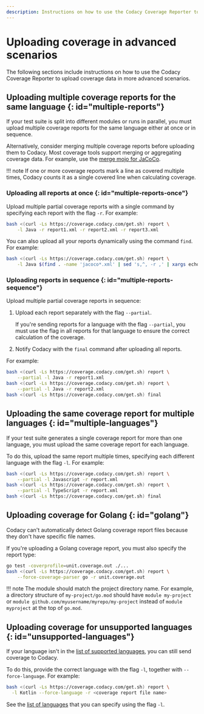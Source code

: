 ```yaml
---
description: Instructions on how to use the Codacy Coverage Reporter to upload coverage data in advanced scenarios such as when running parallel tests, using monorepos, or testing source code in multiple or unsupported languages.
---
```


# Uploading coverage in advanced scenarios

The following sections include instructions on how to use the Codacy Coverage Reporter to upload coverage data in more advanced scenarios.

## Uploading multiple coverage reports for the same language {: id="multiple-reports"}

If your test suite is split into different modules or runs in parallel, you must upload multiple coverage reports for the same language either at once or in sequence.

Alternatively, consider merging multiple coverage reports before uploading them to Codacy. Most coverage tools support merging or aggregating coverage data. For example, use the [merge mojo for JaCoCo](http://www.eclemma.org/jacoco/trunk/doc/merge-mojo.html).

!!! note
    If one or more coverage reports mark a line as covered multiple times, Codacy counts it as a single covered line when calculating coverage.

### Uploading all reports at once {: id="multiple-reports-once"}

Upload multiple partial coverage reports with a single command by specifying each report with the flag `-r`. For example:

```bash
bash <(curl -Ls https://coverage.codacy.com/get.sh) report \
    -l Java -r report1.xml -r report2.xml -r report3.xml
```

You can also upload all your reports dynamically using the command `find`. For example:

```bash
bash <(curl -Ls https://coverage.codacy.com/get.sh) report \
    -l Java $(find . -name 'jacoco*.xml' | sed 's,^, -r ,' | xargs echo)
```

### Uploading reports in sequence {: id="multiple-reports-sequence"}

Upload multiple partial coverage reports in sequence:

1.  Upload each report <span class="skip-vale">separately</span> with the flag `--partial`.

    If you're sending reports for a language with the flag `--partial`, you must use the flag in all reports for that language to ensure the correct calculation of the coverage.

1.  Notify Codacy with the `final` command after uploading all reports.

For example:

```bash
bash <(curl -Ls https://coverage.codacy.com/get.sh) report \
    --partial -l Java -r report1.xml
bash <(curl -Ls https://coverage.codacy.com/get.sh) report \
    --partial -l Java -r report2.xml
bash <(curl -Ls https://coverage.codacy.com/get.sh) final
```

## Uploading the same coverage report for multiple languages {: id="multiple-languages"}

If your test suite generates a single coverage report for more than one language, you must upload the same coverage report for each language.

To do this, upload the same report multiple times, specifying each different language with the flag `-l`. For example:

```bash
bash <(curl -Ls https://coverage.codacy.com/get.sh) report \
    --partial -l Javascript -r report.xml
bash <(curl -Ls https://coverage.codacy.com/get.sh) report \
    --partial -l TypeScript -r report.xml
bash <(curl -Ls https://coverage.codacy.com/get.sh) final
```

## Uploading coverage for Golang {: id="golang"}

Codacy can't automatically detect Golang coverage report files because they don't have specific file names.

If you're uploading a Golang coverage report, you must also specify the report type:

```bash
go test -coverprofile=unit.coverage.out ./...
bash <(curl -Ls https://coverage.codacy.com/get.sh) report \
    --force-coverage-parser go -r unit.coverage.out
```

!!! note
    The module should match the project directory name. For example, a directory structure of `my-project/go.mod` should have `module my-project` or `module github.com/myusername/myrepo/my-project` instead of `module myproject` at the top of `go.mod`.

## Uploading coverage for unsupported languages {: id="unsupported-languages"}

If your language isn't in the [list of supported languages](index.md#generating-coverage), you can still send coverage to Codacy.

To do this, provide the correct language with the flag `-l`, together with `--force-language`. For example:

```bash
bash <(curl -Ls https://coverage.codacy.com/get.sh) report \
  -l Kotlin --force-language -r <coverage report file name>
```

See the [list of languages](https://github.com/codacy/codacy-plugins-api/blob/master/codacy-plugins-api/src/main/scala/com/codacy/plugins/api/languages/Language.scala#L41) that you can specify using the flag `-l`.
